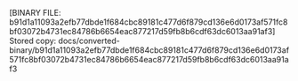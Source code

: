 [BINARY FILE: b91d1a11093a2efb77dbde1f684cbc89181c477d6f879cd136e6d0173af571fc8bf03072b4731ec84786b6654eac877217d59fb8b6cdf63dc6013aa91af3]
Stored copy: docs/converted-binary/b91d1a11093a2efb77dbde1f684cbc89181c477d6f879cd136e6d0173af571fc8bf03072b4731ec84786b6654eac877217d59fb8b6cdf63dc6013aa91af3
